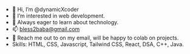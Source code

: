 - 👋 Hi, I’m @dynamicXcoder
- 👀 I’m interested in web development.
- 🌱 Always eager to learn about technology.
- 📫 bless2baba@gmail.com
- 💞️ Reach me out to on my email, will be happy to colab on projects.
- Skills: HTML, CSS, Javascript, Tailwind CSS, React, DSA, C++, Java.

<!---
dynamicXcoder/dynamicXcoder is a ✨ special ✨ repository because its `README.md` (this file) appears on your GitHub profile.
You can click the Preview link to take a look at your changes.
--->
